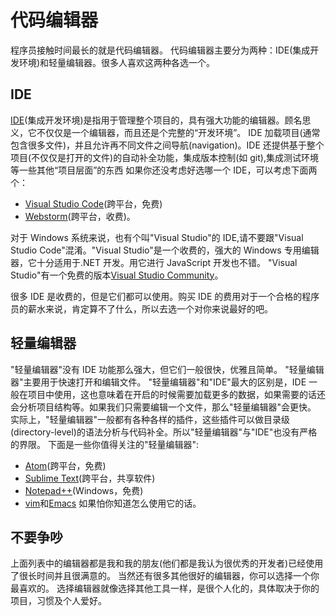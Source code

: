 # 代码编辑器

程序员接触时间最长的就是代码编辑器。
代码编辑器主要分为两种：IDE(集成开发环境)和轻量编辑器。很多人喜欢这两种各选一个。

## IDE

[IDE](https://en.wikipedia.org/wiki/Integrated_development_environment)(集成开发环境)是指用于管理整个项目的，具有强大功能的编辑器。顾名思义，它不仅仅是一个编辑器，而且还是个完整的“开发环境”。
IDE 加载项目(通常包含很多文件)，并且允许再不同文件之间导航(navigation)。IDE 还提供基于整个项目(不仅仅是打开的文件)的自动补全功能，集成版本控制(如 git),集成测试环境等一些其他“项目层面”的东西
如果你还没考虑好选哪一个 IDE，可以考虑下面两个：

- [Visual Studio Code](https://code.visualstudio.com/)(跨平台，免费)
- [Webstorm](https://www.jetbrains.com/webstorm/)(跨平台，收费)。

对于 Windows 系统来说，也有个叫"Visual Studio"的 IDE,请不要跟"Visual Studio Code"混淆。"Visual Studio"是一个收费的，强大的 Windows 专用编辑器，它十分适用于.NET 开发。用它进行 JavaScript 开发也不错。
"Visual Studio"有一个免费的版本[Visual Studio Community](https://www.visualstudio.com/vs/community/)。

很多 IDE 是收费的，但是它们都可以使用。购买 IDE 的费用对于一个合格的程序员的薪水来说，肯定算不了什么，所以去选一个对你来说最好的吧。

## 轻量编辑器

"轻量编辑器"没有 IDE 功能那么强大，但它们一般很快，优雅且简单。
"轻量编辑器"主要用于快速打开和编辑文件。
"轻量编辑器"和"IDE"最大的区别是，IDE 一般在项目中使用，这也意味着在开启的时候需要加载更多的数据，如果需要的话还会分析项目结构等。如果我们只需要编辑一个文件，那么"轻量编辑器"会更快。
实际上，"轻量编辑器"一般都有各种各样的插件，这些插件可以做目录级(directory-level)的语法分析与代码补全。所以"轻量编辑器"与"IDE"也没有严格的界限。
下面是一些你值得关注的"轻量编辑器":

- [Atom](https://atom.io/)(跨平台，免费)
- [Sublime Text](http://www.sublimetext.com/)(跨平台，共享软件)
- [Notepad++](https://notepad-plus-plus.org/)(Windows，免费)
- [vim](http://www.vim.org/)和[Emacs](https://www.gnu.org/software/emacs/) 如果怕你知道怎么使用它的话。

## 不要争吵

上面列表中的编辑器都是我和我的朋友(他们都是我认为很优秀的开发者)已经使用了很长时间并且很满意的。
当然还有很多其他很好的编辑器，你可以选择一个你最喜欢的。
选择编辑器就像选择其他工具一样，是很个人化的，具体取决于你的项目，习惯及个人爱好。
